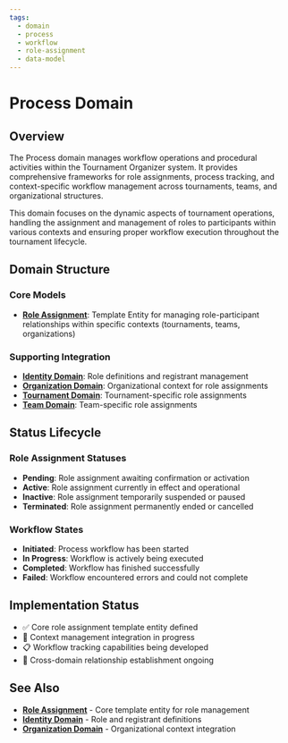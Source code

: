 ```yaml
---
tags:
  - domain
  - process
  - workflow
  - role-assignment
  - data-model
---
```


# Process Domain

## Overview

The Process domain manages workflow operations and procedural activities within the Tournament Organizer system.
It provides comprehensive frameworks for role assignments, process tracking, and context-specific workflow management
across tournaments, teams, and organizational structures.

This domain focuses on the dynamic aspects of tournament operations, handling the assignment and management of roles
to participants within various contexts and ensuring proper workflow execution throughout the tournament lifecycle.

## Domain Structure

### Core Models

- **[Role Assignment](role_assignment.md)**: Template Entity for managing role-participant relationships within
  specific contexts (tournaments, teams, organizations)

### Supporting Integration

- **[Identity Domain](../identity/README.md)**: Role definitions and registrant management
- **[Organization Domain](../organization/README.md)**: Organizational context for role assignments
- **[Tournament Domain](../tournament/README.md)**: Tournament-specific role assignments
- **[Team Domain](../team/README.md)**: Team-specific role assignments

## Status Lifecycle

### Role Assignment Statuses

- **Pending**: Role assignment awaiting confirmation or activation
- **Active**: Role assignment currently in effect and operational
- **Inactive**: Role assignment temporarily suspended or paused
- **Terminated**: Role assignment permanently ended or cancelled

### Workflow States

- **Initiated**: Process workflow has been started
- **In Progress**: Workflow is actively being executed
- **Completed**: Workflow has finished successfully
- **Failed**: Workflow encountered errors and could not complete

## Implementation Status

- ✅ Core role assignment template entity defined
- 🔄 Context management integration in progress
- 📋 Workflow tracking capabilities being developed
- 🔗 Cross-domain relationship establishment ongoing

## See Also

- **[Role Assignment](role_assignment.md)** - Core template entity for role management
- **[Identity Domain](../identity/README.md)** - Role and registrant definitions
- **[Organization Domain](../organization/README.md)** - Organizational context integration
